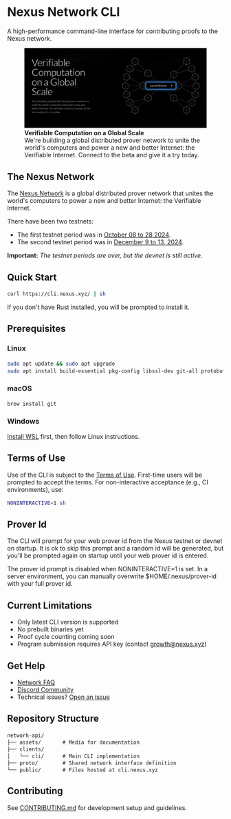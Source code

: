 # Nexus Network CLI

A high-performance command-line interface for contributing proofs to the Nexus network.

<figure>
    <a href="https://beta.nexus.xyz/">
        <img src="assets/images/nexus-network-image.png" alt="Nexus Network visualization showing a distributed network of interconnected nodes with a 'Launch Network' button in the center">
    </a>
    <figcaption>
        <strong>Verifiable Computation on a Global Scale</strong><br>
        We're building a global distributed prover network to unite the world's computers and power a new and better Internet: the Verifiable Internet. Connect to the beta and give it a try today.
    </figcaption>
</figure>

## The Nexus Network

The [Nexus Network](https://docs.nexus.xyz/network) is a global distributed prover network that unites the world's computers to power a new and better Internet: the Verifiable Internet.

There have been two testnets:

- The first testnet period was in [October 08 to 28 2024](https://blog.nexus.xyz/nexus-launches-worlds-first-open-prover-network/).
- The second testnet period was in [December 9 to 13, 2024](https://blog.nexus.xyz/the-new-nexus-testnet-is-live/).

**Important:** *The testnet periods are over, but the devnet is still active.*

## Quick Start

```bash
curl https://cli.nexus.xyz/ | sh
```

If you don't have Rust installed, you will be prompted to install it.

## Prerequisites

### Linux
```bash
sudo apt update && sudo apt upgrade
sudo apt install build-essential pkg-config libssl-dev git-all protobuf-compiler
```

### macOS
```bash
brew install git
```

### Windows
[Install WSL](https://learn.microsoft.com/en-us/windows/wsl/install) first, then follow Linux instructions.

## Terms of Use

Use of the CLI is subject to the [Terms of Use](https://nexus.xyz/terms-of-use). First-time users will be prompted to accept the terms. For non-interactive acceptance (e.g., CI environments), use:

```bash
NONINTERACTIVE=1 sh
```

## Prover Id

The CLI will prompt for your web prover id from the Nexus testnet or devnet on startup. It is ok to skip this prompt and a random id will be generated, but you'll be prompted again on startup until your web prover id is entered.

The prover id prompt is disabled when NONINTERACTIVE=1 is set. In a server environment,
you can manually overwrite $HOME/.nexus/prover-id with your full prover id.

## Current Limitations

- Only latest CLI version is supported
- No prebuilt binaries yet
- Proof cycle counting coming soon
- Program submission requires API key (contact growth@nexus.xyz)

## Get Help

- [Network FAQ](https://nexus.xyz/network#network-faqs)
- [Discord Community](https://discord.gg/nexus-xyz)
- Technical issues? [Open an issue](https://github.com/nexus-xyz/network-api/issues)

## Repository Structure

```
network-api/
├── assets/       # Media for documentation
├── clients/
│   └── cli/      # Main CLI implementation
├── proto/        # Shared network interface definition
└── public/       # Files hosted at cli.nexus.xyz
```

## Contributing

See [CONTRIBUTING.md](./CONTRIBUTING.md) for development setup and guidelines.
